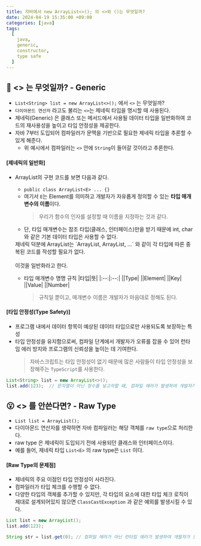 ```yaml
---
title: 자바에서 new ArrayList<>(); 의 <>와 ()는 무엇일까?
date: 2024-04-19 15:35:00 +09:00
categories: [java]
tags:
  [
    java,
    generic,
    constructor,
    type safe
  ]
---
```


## 🤔 <> 는 무엇일까? - Generic
- `List<String> list = new ArrayList<>();` 에서 `<>` 는 무엇일까?
- `다이아몬드 연산자` 라고도 불리는 `<>`는 제네릭 타입을 명시할 때 사용된다.
- 제네릭(Generic) 은 클래스 또는 메서드에서 사용될 데이터 타입을 일반화하여 코드의 재사용성을 높이고 타입 안정성을 제공한다.
- 자바 7부터 도입되어 컴파일러가 문맥을 기반으로 필요한 제네릭 타입을 추론할 수 있게 해준다.
    - 위 예시에서 컴파일러는 `<>` 안에 `String`이 들어갈 것이라고 추론한다.

#### [제네릭의 일반화]
- ArrayList의 구현 코드를 보면 다음과 같다.
    - `public class ArrayList<E> ... {}`
    - 여기서 `E`는 Element를 의미하고 개발자가 자유롭게 정의할 수 있는 **타입 매개변수의 이름**이다.
        > 우리가 함수의 인자를 설정할 때 이름을 지정하는 것과 같다.
    - 단, 타입 매개변수는 참조 타입(클래스, 인터페이스)만을 받기 때문에 int, char와 같은 기본 데이터 타입은 사용할 수 없다.

    <div class="spotlight2" markdown="1">
    제네릭 덕분에 ArrayList는 `ArrayList<String>, ArrayList<Integer>, ...` 와 같이 각 타입에 따른 중복된 코드를 작성할 필요가 없다.
    <br><br>
    이것을 일반화라고 한다.
    </div>

    - 타입 매개변수 명명 규칙
        |타입|뜻|
        |:--:|:--:|
        |<T>|Type|
        |<E>|Element|
        |<K>|Key|
        |<V>|Value|
        |<N>|Number|

        > 규칙일 뿐이고, 매개변수 이름은 개발자가 마음대로 정해도 된다.

#### [타입 안정성(Type Safety)]
- 프로그램 내에서 데이터 항목이 예상된 데이터 타입으로만 사용되도록 보장하는 특성
- 타입 안정성을 유지함으로써, 컴파일 단계에서 개발자가 오류를 잡을 수 있어 런타임 에러 방지와 프로그램의 신뢰성을 높이는 데 기여한다.
  > 자바스크립트는 타입 안정성이 없기 때문에 많은 사람들이 타입 안정성을 보장해주는 `TypeScript`를 사용한다.

```java
List<String> list = new ArrayList<>();
list.add(123);  // 문자열이 아닌 정수를 넣고자할 때, 컴파일 에러가 발생하여 개발자가 빠르게 오류를 고칠 수 있다.
```

## 😮 <> 를 안쓴다면? - Raw Type
- `List list = ArrayList();`
- 다이아몬드 연산자를 생략하면 자바 컴파일러는 해당 객체를 `raw type`으로 처리한다.
- raw type 은 제네릭이 도입되기 전에 사용되던 클래스와 인터페이스이다.
- 예를 들어, 제네릭 타입 `List<E>` 의 raw type은 `List` 이다.

#### [Raw Type의 문제점]
- 제네릭의 주요 이점인 타입 안정성이 사라진다.
- 컴파일러가 타입 체크를 수행할 수 없다.
- 다양한 타입의 객체를 추가할 수 있지만, 각 타입의 요소에 대한 타입 체크 로직이 제대로 설계되어있지 않으면 `ClassCastException` 과 같은 예외를 발생시킬 수 있다.

```java
List list = new ArrayList();
list.add(123);

String str = list.get(0); // 컴파일 에러가 아닌 런타임 에러가 발생하여 개발자가 오류를 잡기 힘들다.
```